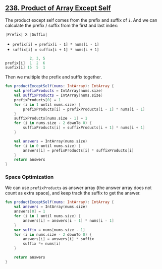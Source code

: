 ## [238. Product of Array Except Self](https://leetcode.com/problems/product-of-array-except-self)

The product except self comes from the prefix and suffix of `i`. And we can calculate the prefix / suffix from the first and last index:

```js
|Prefix| X |Suffix|
```

* `prefix[i] = prefix[i - 1] * nums[i - 1]`
* `suffix[i] = suffix[i + 1] * nums[i + 1]`

```js
           2, 3, 5
prefix[i]  1  2  6   
suefix[i] 15  5  1
```

Then we multiple the prefix and suffix together.


```kotlin
fun productExceptSelf(nums: IntArray): IntArray {
    val prefixProducts = IntArray(nums.size) 
    val suffixProducts = IntArray(nums.size)
    prefixProducts[0] = 1
    for (i in 1 until nums.size) {
        prefixProducts[i] = prefixProducts[i - 1] * nums[i - 1]
    }
    suffixProducts[nums.size - 1] = 1
    for (i in nums.size - 2 downTo 0) {
        suffixProducts[i] = suffixProducts[i + 1] * nums[i + 1]
    }

    val answers = IntArray(nums.size)
    for (i in 0 until nums.size) {
        answers[i] = prefixProducts[i] * suffixProducts[i]
    }
    return answers
}
```

### Space Optimization
We can use `prefixProducts` as answer array (the answer array does not count as extra space), and keep track the suffix to get the answer.

```kotlin
fun productExceptSelf(nums: IntArray): IntArray {
    val answers = IntArray(nums.size)
    answers[0] = 1
    for (i in 1 until nums.size) {
        answers[i] = answers[i - 1] * nums[i - 1]
    }
    var suffix = nums[nums.size - 1]
    for (i in nums.size - 2 downTo 0) {
        answers[i] = answers[i] * suffix
        suffix *= nums[i]
    }

    return answers
}
```